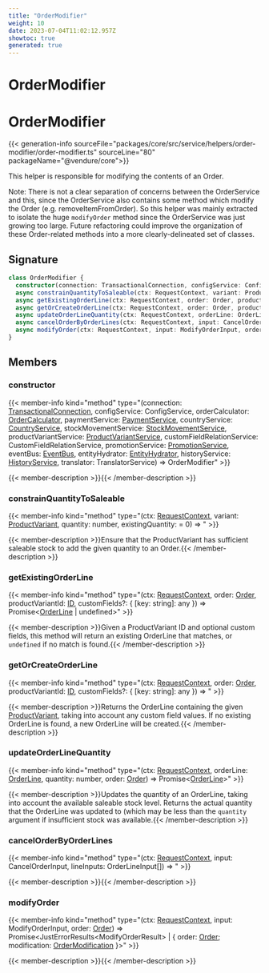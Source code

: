 ```yaml
---
title: "OrderModifier"
weight: 10
date: 2023-07-04T11:02:12.957Z
showtoc: true
generated: true
---
```

<!-- This file was generated from the Vendure source. Do not modify. Instead, re-run the "docs:build" script -->

# OrderModifier
<div class="symbol">


# OrderModifier

{{< generation-info sourceFile="packages/core/src/service/helpers/order-modifier/order-modifier.ts" sourceLine="80" packageName="@vendure/core">}}

This helper is responsible for modifying the contents of an Order.

Note:
There is not a clear separation of concerns between the OrderService and this, since
the OrderService also contains some method which modify the Order (e.g. removeItemFromOrder).
So this helper was mainly extracted to isolate the huge `modifyOrder` method since the
OrderService was just growing too large. Future refactoring could improve the organization
of these Order-related methods into a more clearly-delineated set of classes.

## Signature

```TypeScript
class OrderModifier {
  constructor(connection: TransactionalConnection, configService: ConfigService, orderCalculator: OrderCalculator, paymentService: PaymentService, countryService: CountryService, stockMovementService: StockMovementService, productVariantService: ProductVariantService, customFieldRelationService: CustomFieldRelationService, promotionService: PromotionService, eventBus: EventBus, entityHydrator: EntityHydrator, historyService: HistoryService, translator: TranslatorService)
  async constrainQuantityToSaleable(ctx: RequestContext, variant: ProductVariant, quantity: number, existingQuantity:  = 0) => ;
  async getExistingOrderLine(ctx: RequestContext, order: Order, productVariantId: ID, customFields?: { [key: string]: any }) => Promise<OrderLine | undefined>;
  async getOrCreateOrderLine(ctx: RequestContext, order: Order, productVariantId: ID, customFields?: { [key: string]: any }) => ;
  async updateOrderLineQuantity(ctx: RequestContext, orderLine: OrderLine, quantity: number, order: Order) => Promise<OrderLine>;
  async cancelOrderByOrderLines(ctx: RequestContext, input: CancelOrderInput, lineInputs: OrderLineInput[]) => ;
  async modifyOrder(ctx: RequestContext, input: ModifyOrderInput, order: Order) => Promise<JustErrorResults<ModifyOrderResult> | { order: Order; modification: OrderModification }>;
}
```
## Members

### constructor

{{< member-info kind="method" type="(connection: <a href='/typescript-api/data-access/transactional-connection#transactionalconnection'>TransactionalConnection</a>, configService: ConfigService, orderCalculator: <a href='/typescript-api/service-helpers/order-calculator#ordercalculator'>OrderCalculator</a>, paymentService: <a href='/typescript-api/services/payment-service#paymentservice'>PaymentService</a>, countryService: <a href='/typescript-api/services/country-service#countryservice'>CountryService</a>, stockMovementService: <a href='/typescript-api/services/stock-movement-service#stockmovementservice'>StockMovementService</a>, productVariantService: <a href='/typescript-api/services/product-variant-service#productvariantservice'>ProductVariantService</a>, customFieldRelationService: CustomFieldRelationService, promotionService: <a href='/typescript-api/services/promotion-service#promotionservice'>PromotionService</a>, eventBus: <a href='/typescript-api/events/event-bus#eventbus'>EventBus</a>, entityHydrator: <a href='/typescript-api/data-access/entity-hydrator#entityhydrator'>EntityHydrator</a>, historyService: <a href='/typescript-api/services/history-service#historyservice'>HistoryService</a>, translator: TranslatorService) => OrderModifier"  >}}

{{< member-description >}}{{< /member-description >}}

### constrainQuantityToSaleable

{{< member-info kind="method" type="(ctx: <a href='/typescript-api/request/request-context#requestcontext'>RequestContext</a>, variant: <a href='/typescript-api/entities/product-variant#productvariant'>ProductVariant</a>, quantity: number, existingQuantity:  = 0) => "  >}}

{{< member-description >}}Ensure that the ProductVariant has sufficient saleable stock to add the given
quantity to an Order.{{< /member-description >}}

### getExistingOrderLine

{{< member-info kind="method" type="(ctx: <a href='/typescript-api/request/request-context#requestcontext'>RequestContext</a>, order: <a href='/typescript-api/entities/order#order'>Order</a>, productVariantId: <a href='/typescript-api/common/id#id'>ID</a>, customFields?: { [key: string]: any }) => Promise&#60;<a href='/typescript-api/entities/order-line#orderline'>OrderLine</a> | undefined&#62;"  >}}

{{< member-description >}}Given a ProductVariant ID and optional custom fields, this method will return an existing OrderLine that
matches, or `undefined` if no match is found.{{< /member-description >}}

### getOrCreateOrderLine

{{< member-info kind="method" type="(ctx: <a href='/typescript-api/request/request-context#requestcontext'>RequestContext</a>, order: <a href='/typescript-api/entities/order#order'>Order</a>, productVariantId: <a href='/typescript-api/common/id#id'>ID</a>, customFields?: { [key: string]: any }) => "  >}}

{{< member-description >}}Returns the OrderLine containing the given <a href='/typescript-api/entities/product-variant#productvariant'>ProductVariant</a>, taking into account any custom field values. If no existing
OrderLine is found, a new OrderLine will be created.{{< /member-description >}}

### updateOrderLineQuantity

{{< member-info kind="method" type="(ctx: <a href='/typescript-api/request/request-context#requestcontext'>RequestContext</a>, orderLine: <a href='/typescript-api/entities/order-line#orderline'>OrderLine</a>, quantity: number, order: <a href='/typescript-api/entities/order#order'>Order</a>) => Promise&#60;<a href='/typescript-api/entities/order-line#orderline'>OrderLine</a>&#62;"  >}}

{{< member-description >}}Updates the quantity of an OrderLine, taking into account the available saleable stock level.
Returns the actual quantity that the OrderLine was updated to (which may be less than the
`quantity` argument if insufficient stock was available.{{< /member-description >}}

### cancelOrderByOrderLines

{{< member-info kind="method" type="(ctx: <a href='/typescript-api/request/request-context#requestcontext'>RequestContext</a>, input: CancelOrderInput, lineInputs: OrderLineInput[]) => "  >}}

{{< member-description >}}{{< /member-description >}}

### modifyOrder

{{< member-info kind="method" type="(ctx: <a href='/typescript-api/request/request-context#requestcontext'>RequestContext</a>, input: ModifyOrderInput, order: <a href='/typescript-api/entities/order#order'>Order</a>) => Promise&#60;JustErrorResults&#60;ModifyOrderResult&#62; | { order: <a href='/typescript-api/entities/order#order'>Order</a>; modification: <a href='/typescript-api/entities/order-modification#ordermodification'>OrderModification</a> }&#62;"  >}}

{{< member-description >}}{{< /member-description >}}


</div>

